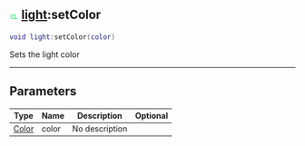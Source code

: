 ## ![client](../../.gitbook/assets/client.png) [light](https://iaswiki.rawr.dev/readme/light):setColor

```lua
void light:setColor(color)
```

Sets the light color

------
## Parameters

| Type   | Name | Description | Optional |
| ------ | ---- | ----------- | -------: |
| [Color](https://iaswiki.rawr.dev/readme/color) | color | No description |  |

